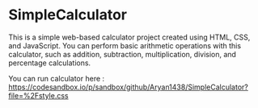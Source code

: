 # SimpleCalculator
This is a simple web-based calculator project created using HTML, CSS, and JavaScript. You can perform basic arithmetic operations with this calculator, such as addition, subtraction, multiplication, division, and percentage calculations.

You can run calculator here  : https://codesandbox.io/p/sandbox/github/Aryan1438/SimpleCalculator?file=%2Fstyle.css
